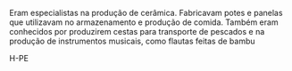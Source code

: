 Eram especialistas na produção de cerâmica. Fabricavam potes e panelas que utilizavam no armazenamento e produção de comida. Também eram conhecidos por produzirem cestas para transporte de pescados e na produção de instrumentos musicais, como flautas feitas de bambu


H-PE